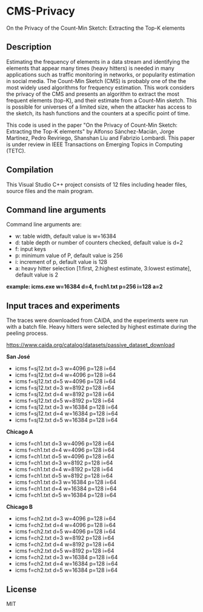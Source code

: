 # CMS-Privacy
On the Privacy of the Count-Min Sketch: Extracting the Top-K elements

## Description

Estimating the frequency of elements in a data stream and identifying the elements that appear many times (heavy hitters) is needed in many applications such as traffic monitoring in networks, or popularity estimation in social media. The Count-Min Sketch (CMS) is probably one of the the most widely used algorithms for frequency estimation. This work considers the privacy of the CMS and presents an algorithm to extract the most frequent elements (top-K), and their estimate from a Count-Min sketch. This is possible for universes of a limited size, when the attacker has access to the sketch, its hash functions and the counters at a specific point of time.

This code is used in the paper "On the Privacy of Count-Min Sketch: Extracting the Top-K elements" by Alfonso Sánchez-Macián, Jorge Martínez, Pedro Reviriego, Shanshan Liu and Fabrizio Lombardi. This paper is under review in IEEE Transactions on Emerging Topics in Computing (TETC).

## Compilation
This Visual Studio C++ project consists of 12 files including header files, source files and the main program.

## Command line arguments
Command line arguments are:
- w: table width, default value is w=16384
- d: table depth or number of counters checked, default value is d=2
- f: input keys
- p: minimum value of P, default value is 256
- i: increment of p, default value is 128
- a: heavy hitter selection [1:first, 2:highest estimate, 3:lowest estimate], default value is 2

**example: icms.exe w=16384 d=4, f=ch1.txt p=256 i=128 a=2**

## Input traces and experiments

The traces were downloaded from CAIDA, and the experiments were run with a batch file. Heavy hitters were selected by highest estimate during the peeling process.

https://www.caida.org/catalog/datasets/passive_dataset_download

**San José**

- icms f=sj12.txt d=3 w=4096 p=128 i=64
- icms f=sj12.txt d=4 w=4096 p=128 i=64
- icms f=sj12.txt d=5 w=4096 p=128 i=64
- icms f=sj12.txt d=3 w=8192 p=128 i=64
- icms f=sj12.txt d=4 w=8192 p=128 i=64
- icms f=sj12.txt d=5 w=8192 p=128 i=64
- icms f=sj12.txt d=3 w=16384 p=128 i=64
- icms f=sj12.txt d=4 w=16384 p=128 i=64
- icms f=sj12.txt d=5 w=16384 p=128 i=64

**Chicago A**

- icms f=ch1.txt d=3 w=4096 p=128 i=64
- icms f=ch1.txt d=4 w=4096 p=128 i=64
- icms f=ch1.txt d=5 w=4096 p=128 i=64
- icms f=ch1.txt d=3 w=8192 p=128 i=64
- icms f=ch1.txt d=4 w=8192 p=128 i=64
- icms f=ch1.txt d=5 w=8192 p=128 i=64 
- icms f=ch1.txt d=3 w=16384 p=128 i=64
- icms f=ch1.txt d=4 w=16384 p=128 i=64
- icms f=ch1.txt d=5 w=16384 p=128 i=64

**Chicago B**

- icms f=ch2.txt d=3 w=4096 p=128 i=64
- icms f=ch2.txt d=4 w=4096 p=128 i=64
- icms f=ch2.txt d=5 w=4096 p=128 i=64
- icms f=ch2.txt d=3 w=8192 p=128 i=64
- icms f=ch2.txt d=4 w=8192 p=128 i=64
- icms f=ch2.txt d=5 w=8192 p=128 i=64
- icms f=ch2.txt d=3 w=16384 p=128 i=64
- icms f=ch2.txt d=4 w=16384 p=128 i=64
- icms f=ch2.txt d=5 w=16384 p=128 i=64

## License

MIT
